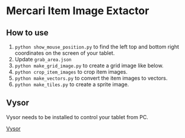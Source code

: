 # Mercari Item Image Extactor

## How to use

1. `python show_mouse_position.py` to find the left top and bottom right coordinates on the screen of your tablet.
1. Update `grab_area.json`
1. `python make_grid_image.py` to create a grid image like below.
1. `python crop_item_images` to crop item images.
1. `python make_vectors.py` to convert the item images to vectors.
1. `python make_tiles.py` to create a sprite image.

## Vysor

Vysor needs to be installed to control your tablet from PC.

[Vysor](https://www.vysor.io/)
